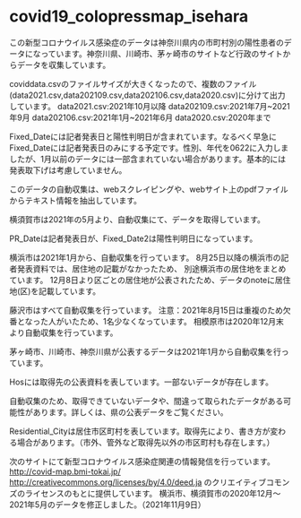 # covid19_colopressmap_isehara
この新型コロナウイルス感染症のデータは神奈川県内の市町村別の陽性患者のデータになっています。神奈川県、川崎市、茅ヶ崎市のサイトなど行政のサイトからデータを収集しています。

coviddata.csvのファイルサイズが大きくなったので、複数のファイル(data2021.csv,data202109.csv,data202106.csv,data2020.csv)に分けて出力しています。
data2021.csv:2021年10月以降
data202109.csv:2021年7月~2021年9月
data202106.csv:2021年1月~2021年6月
data2020.csv:2020年まで

Fixed_Dateには記者発表日と陽性判明日が含まれています。なるべく早急にFixed_Dateには記者発表日のみにする予定です。性別、年代を0622に入力しましたが、1月以前のデータには一部含まれていない場合があります。基本的には発表取下げは考慮していません。

このデータの自動収集は、webスクレイピングや、webサイト上のpdfファイルからテキスト情報を抽出しています。

横須賀市は2021年の5月より、自動収集にて、データを取得しています。

PR_Dateは記者発表日が、Fixed_Date2は陽性判明日になっています。

横浜市は2021年1月から、自動収集を行っています。
8月25日以降の横浜市の記者発表資料では、居住地の記載がなかったため、
別途横浜市の居住地をまとめています。
12月8日より区ごとの居住地が公表されたため、データのnoteに居住地(区)を記載しています。

藤沢市はすべて自動収集を行っています。
注意：2021年8月15日は重複のため欠番となった人がいたため、1名少なくなっています。
相模原市は2020年12月末より自動収集を行っています。

茅ヶ崎市、川崎市、神奈川県が公表するデータは2021年1月から自動収集を行っています。

Hosには取得先の公表資料を表しています。一部ないデータが存在します。

自動収集のため、取得できていないデータや、間違って取られたデータがある可能性があります。詳しくは、県の公表データをご覧ください。

Residential_Cityは居住市区町村を表しています。取得先により、書き方が変わる場合があります。（市外、管外など取得先以外の市区町村も存在します。）

次のサイトにて新型コロナウイルス感染症関連の情報発信を行っています。
http://covid-map.bmi-tokai.jp/
http://creativecommons.org/licenses/by/4.0/deed.ja
のクリエイティブコモンズのライセンスのもとに提供しています。
横浜市、横須賀市の2020年12月～2021年5月のデータを修正しました。（2021年11月9日）

